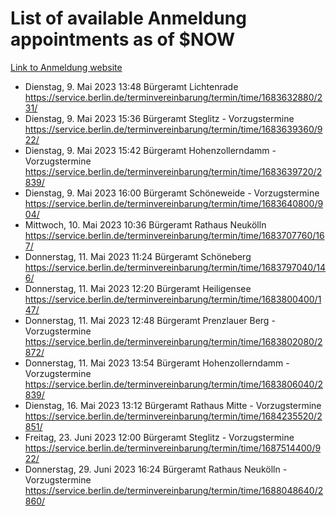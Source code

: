 # List of available Anmeldung appointments as of $NOW
[Link to Anmeldung website](https://service.berlin.de/terminvereinbarung/termin/tag.php?termin=1&anliegen[]=120686&dienstleisterlist=122210,122217,327316,122219,327312,122227,327314,122231,327346,122243,327348,122254,122252,329742,122260,329745,122262,329748,122271,327278,122273,327274,122277,327276,330436,122280,327294,122282,327290,122284,327292,122291,327270,122285,327266,122286,327264,122296,327268,150230,329760,122297,327286,122294,327284,122312,329763,122314,329775,122304,327330,122311,327334,122309,327332,317869,122281,327352,122279,329772,122283,122276,327324,122274,327326,122267,329766,122246,327318,122251,327320,122257,327322,122208,327298,122226,327300&herkunft=http%3A%2F%2Fservice.berlin.de%2Fdienstleistung%2F120686%2F)
- Dienstag, 9. Mai 2023 13:48 Bürgeramt Lichtenrade https://service.berlin.de/terminvereinbarung/termin/time/1683632880/231/
- Dienstag, 9. Mai 2023 15:36 Bürgeramt Steglitz - Vorzugstermine https://service.berlin.de/terminvereinbarung/termin/time/1683639360/922/
- Dienstag, 9. Mai 2023 15:42 Bürgeramt Hohenzollerndamm - Vorzugstermine https://service.berlin.de/terminvereinbarung/termin/time/1683639720/2839/
- Dienstag, 9. Mai 2023 16:00 Bürgeramt Schöneweide - Vorzugstermine https://service.berlin.de/terminvereinbarung/termin/time/1683640800/904/
- Mittwoch, 10. Mai 2023 10:36 Bürgeramt Rathaus Neukölln https://service.berlin.de/terminvereinbarung/termin/time/1683707760/167/
- Donnerstag, 11. Mai 2023 11:24 Bürgeramt Schöneberg https://service.berlin.de/terminvereinbarung/termin/time/1683797040/146/
- Donnerstag, 11. Mai 2023 12:20 Bürgeramt Heiligensee https://service.berlin.de/terminvereinbarung/termin/time/1683800400/147/
- Donnerstag, 11. Mai 2023 12:48 Bürgeramt Prenzlauer Berg - Vorzugstermine https://service.berlin.de/terminvereinbarung/termin/time/1683802080/2872/
- Donnerstag, 11. Mai 2023 13:54 Bürgeramt Hohenzollerndamm - Vorzugstermine https://service.berlin.de/terminvereinbarung/termin/time/1683806040/2839/
- Dienstag, 16. Mai 2023 13:12 Bürgeramt Rathaus Mitte - Vorzugstermine https://service.berlin.de/terminvereinbarung/termin/time/1684235520/2851/
- Freitag, 23. Juni 2023 12:00 Bürgeramt Steglitz - Vorzugstermine https://service.berlin.de/terminvereinbarung/termin/time/1687514400/922/
- Donnerstag, 29. Juni 2023 16:24 Bürgeramt Rathaus Neukölln - Vorzugstermine https://service.berlin.de/terminvereinbarung/termin/time/1688048640/2860/
